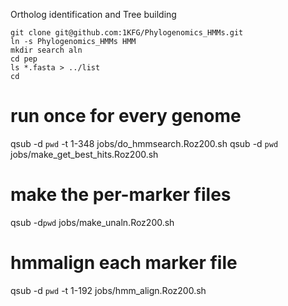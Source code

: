 Ortholog identification and Tree building
```
git clone git@github.com:1KFG/Phylogenomics_HMMs.git
ln -s Phylogenomics_HMMs HMM
mkdir search aln
cd pep
ls *.fasta > ../list
cd
```
# run once for every genome
qsub -d `pwd` -t 1-348 jobs/do_hmmsearch.Roz200.sh
qsub -d `pwd` jobs/make_get_best_hits.Roz200.sh

# make the per-marker files
qsub -d`pwd` jobs/make_unaln.Roz200.sh


# hmmalign each marker file
qsub -d `pwd` -t 1-192 jobs/hmm_align.Roz200.sh
